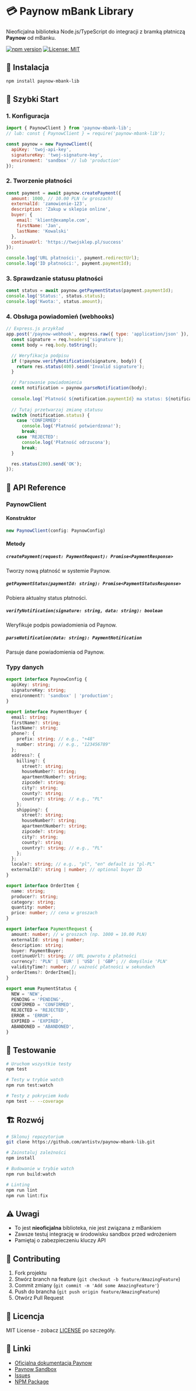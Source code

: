 # 💳 Paynow mBank Library

Nieoficjalna biblioteka Node.js/TypeScript do integracji z bramką płatniczą **Paynow** od mBanku.

[![npm version](https://badge.fury.io/js/paynow-mbank-lib.svg)](https://www.npmjs.com/package/paynow-mbank-lib)
[![License: MIT](https://img.shields.io/badge/License-MIT-yellow.svg)](https://opensource.org/licenses/MIT)

## 🚀 Instalacja

```bash
npm install paynow-mbank-lib
```

## 📖 Szybki Start

### 1. Konfiguracja

```javascript
import { PaynowClient } from 'paynow-mbank-lib';
// lub: const { PaynowClient } = require('paynow-mbank-lib');

const paynow = new PaynowClient({
  apiKey: 'twoj-api-key',
  signatureKey: 'twoj-signature-key',
  environment: 'sandbox' // lub 'production'
});
```

### 2. Tworzenie płatności

```javascript
const payment = await paynow.createPayment({
  amount: 1000, // 10.00 PLN (w groszach)
  externalId: 'zamowienie-123',
  description: 'Zakup w sklepie online',
  buyer: {
    email: 'klient@example.com',
    firstName: 'Jan',
    lastName: 'Kowalski'
  },
  continueUrl: 'https://twojsklep.pl/success'
});

console.log('URL płatności:', payment.redirectUrl);
console.log('ID płatności:', payment.paymentId);
```

### 3. Sprawdzanie statusu płatności

```javascript
const status = await paynow.getPaymentStatus(payment.paymentId);
console.log('Status:', status.status);
console.log('Kwota:', status.amount);
```

### 4. Obsługa powiadomień (webhooks)

```javascript
// Express.js przykład
app.post('/paynow-webhook', express.raw({ type: 'application/json' }), (req, res) => {
  const signature = req.headers['signature'];
  const body = req.body.toString();

  // Weryfikacja podpisu
  if (!paynow.verifyNotification(signature, body)) {
    return res.status(400).send('Invalid signature');
  }

  // Parsowanie powiadomienia
  const notification = paynow.parseNotification(body);
  
  console.log(`Płatność ${notification.paymentId} ma status: ${notification.status}`);
  
  // Tutaj przetwarzaj zmianę statusu
  switch (notification.status) {
    case 'CONFIRMED':
      console.log('Płatność potwierdzona!');
      break;
    case 'REJECTED':
      console.log('Płatność odrzucona');
      break;
  }

  res.status(200).send('OK');
});
```

## 🔧 API Reference

### PaynowClient

#### Konstruktor
```typescript
new PaynowClient(config: PaynowConfig)
```

#### Metody

##### `createPayment(request: PaymentRequest): Promise<PaymentResponse>`
Tworzy nową płatność w systemie Paynow.

##### `getPaymentStatus(paymentId: string): Promise<PaymentStatusResponse>`
Pobiera aktualny status płatności.

##### `verifyNotification(signature: string, data: string): boolean`
Weryfikuje podpis powiadomienia od Paynow.

##### `parseNotification(data: string): PaymentNotification`
Parsuje dane powiadomienia od Paynow.

### Typy danych

```typescript
export interface PaynowConfig {
  apiKey: string;
  signatureKey: string;
  environment?: 'sandbox' | 'production';
}

export interface PaymentBuyer {
  email: string;
  firstName?: string;
  lastName?: string;
  phone?: {
    prefix: string; // e.g., "+48"
    number: string; // e.g., "123456789"
  };
  address?: {
    billing?: {
      street?: string;
      houseNumber?: string;
      apartmentNumber?: string;
      zipcode?: string;
      city?: string;
      county?: string;
      country?: string; // e.g., "PL"
    };
    shipping?: {
      street?: string;
      houseNumber?: string;
      apartmentNumber?: string;
      zipcode?: string;
      city?: string;
      county?: string;
      country?: string; // e.g., "PL"
    };
  };
  locale?: string; // e.g., "pl", "en" default is "pl-PL"
  externalId?: string | number; // optional buyer ID
}

export interface OrderItem {
  name: string;
  producer?: string;
  category: string;
  quantity: number;
  price: number; // cena w groszach
}

export interface PaymentRequest {
  amount: number; // w groszach (np. 1000 = 10.00 PLN)
  externalId: string | number;
  description: string;
  buyer: PaymentBuyer;
  continueUrl?: string; // URL powrotu z płatności
  currency?: 'PLN' | 'EUR' | 'USD' | 'GBP'; // domyślnie 'PLN'
  validityTime?: number; // ważność płatności w sekundach
  orderItems?: OrderItem[];
}

export enum PaymentStatus {
  NEW = 'NEW',
  PENDING = 'PENDING',
  CONFIRMED = 'CONFIRMED',
  REJECTED = 'REJECTED',
  ERROR = 'ERROR',
  EXPIRED = 'EXPIRED',
  ABANDONED = 'ABANDONED',
}
```

## 🧪 Testowanie

```bash
# Uruchom wszystkie testy
npm test

# Testy w trybie watch
npm run test:watch

# Testy z pokryciem kodu
npm test -- --coverage
```

## 🏗️ Rozwój

```bash
# Sklonuj repozytorium
git clone https://github.com/antistv/paynow-mbank-lib.git

# Zainstaluj zależności
npm install

# Budowanie w trybie watch
npm run build:watch

# Linting
npm run lint
npm run lint:fix
```

## ⚠️ Uwagi

- To jest **nieoficjalna** biblioteka, nie jest związana z mBankiem
- Zawsze testuj integrację w środowisku sandbox przed wdrożeniem
- Pamiętaj o zabezpieczeniu kluczy API

## 🤝 Contributing

1. Fork projektu
2. Stwórz branch na feature (`git checkout -b feature/AmazingFeature`)
3. Commit zmiany (`git commit -m 'Add some AmazingFeature'`)
4. Push do brancha (`git push origin feature/AmazingFeature`)
5. Otwórz Pull Request

## 📄 Licencja

MIT License - zobacz [LICENSE](LICENSE) po szczegóły.

## 🔗 Linki

- [Oficjalna dokumentacja Paynow](https://docs.paynow.pl/)
- [Paynow Sandbox](https://panel.sandbox.paynow.pl/)
- [Issues](https://github.com/antistv/paynow-mbank-lib/issues)
- [NPM Package](https://www.npmjs.com/package/paynow-mbank-lib)